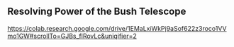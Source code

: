 ## Resolving Power of the Bush Telescope
https://colab.research.google.com/drive/1EMaLxiWkPj9aSof622z3roco1VVmo1GW#scrollTo=GJBs_flRovLc&uniqifier=2